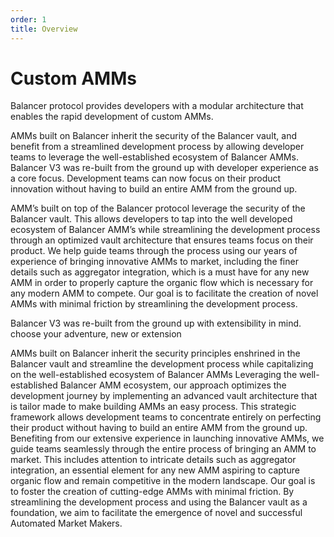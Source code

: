 ```yaml
---
order: 1
title: Overview
---
```


# Custom AMMs

Balancer protocol provides developers with a modular architecture that enables the rapid development of custom AMMs.

AMMs built on Balancer inherit the security of the Balancer vault, and benefit from a streamlined development process by allowing developer teams to leverage the well-established ecosystem of Balancer AMMs.
Balancer V3 was re-built from the ground up with developer experience as a core focus. Development teams can now focus on their product innovation without having to build an entire AMM from the ground up.

AMM’s built on top of the Balancer protocol leverage the security of the Balancer vault. This allows developers to tap into the well developed ecosystem of Balancer AMM’s while streamlining the development process through an optimized vault architecture that ensures teams focus on their product.
We help guide teams through the process using our years of experience of bringing innovative AMMs to market, including the finer details such as aggregator integration, which is a must have for any new AMM in order to properly capture the organic flow which is necessary for any modern AMM to compete.
Our goal is to facilitate the creation of novel AMMs with minimal friction by streamlining the development process.

Balancer V3 was re-built from the ground up with extensibility in mind.
choose your adventure, new or extension


AMMs built on Balancer inherit the security principles enshrined in the Balancer vault and streamline the development process while capitalizing on the well-established ecosystem of Balancer AMMs
Leveraging the well-established Balancer AMM ecosystem, our approach optimizes the development journey by implementing an advanced vault architecture that is tailor made to make building AMMs an easy process. This strategic framework allows development teams to concentrate entirely on perfecting their product without having to build an entire AMM from the ground up.
Benefiting from our extensive experience in launching innovative AMMs, we guide teams seamlessly through the entire process of bringing an AMM to market. This includes attention to intricate details such as aggregator integration, an essential element for any new AMM aspiring to capture organic flow and remain competitive in the modern landscape.
Our goal is to foster the creation of cutting-edge AMMs with minimal friction. By streamlining the development process and using the Balancer vault as a foundation, we aim to facilitate the emergence of novel and successful Automated Market Makers.